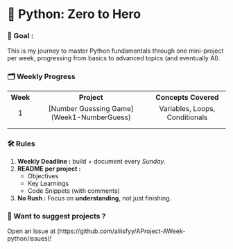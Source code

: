 # 🐍 Python: Zero to Hero
<h3>🎯 Goal :</h3> 
  <p>This is my journey to master Python fundamentals through one mini-project per week, progressing from basics to advanced topics (and eventually AI).</p>

<h3>🗂️ Weekly Progress  </h3>
  <table>
    <tr align="center">
      <th> Week </th>
      <th> Project </th>
      <th> Concepts Covered </th>
    </tr>
    <tr align="center">
      <td> 1 </td>
      <td> [Number Guessing Game](Week1-NumberGuess) </td>
      <td> Variables, Loops, Conditionals </td>
    </tr>
    <tr align="center">
      <td></td>
      <td></td>
      <td></td>
    </tr>
    <tr align="center">
      <td></td>
      <td></td>
      <td></td>
    </tr>
  </table>

<h3> 🛠️ Rules </h3>
  <ol>
    <li><b>Weekly Deadline :</b> build + document every <i>Sunday</i>.</li>
    <li>
      <b>README per project :</b>
        <ul>
          <li>Objectives</li>
          <li>Key Learnings</li>
          <li>Code Snippets (with comments)</li>
        </ul>
    </li>
    <li><b>No Rush :</b> Focus on <b>understanding</b>, not just finishing.</li>
  </ol>

<h3>🌟 Want to suggest projects ?</h3>
  <p>Open an Issue at (https://github.com/aliisfyy/AProject-AWeek-python/issues)! </p>
